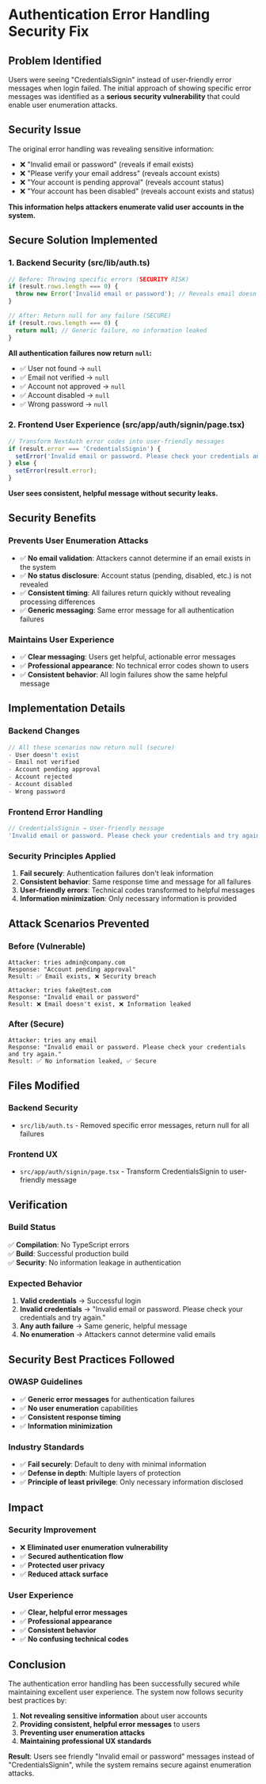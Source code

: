 # Authentication Error Handling Security Fix

## Problem Identified
Users were seeing "CredentialsSignin" instead of user-friendly error messages when login failed. The initial approach of showing specific error messages was identified as a **serious security vulnerability** that could enable user enumeration attacks.

## Security Issue
The original error handling was revealing sensitive information:
- ❌ "Invalid email or password" (reveals if email exists)
- ❌ "Please verify your email address" (reveals account exists)
- ❌ "Your account is pending approval" (reveals account status)
- ❌ "Your account has been disabled" (reveals account exists and status)

**This information helps attackers enumerate valid user accounts in the system.**

## Secure Solution Implemented

### 1. **Backend Security (src/lib/auth.ts)**
```typescript
// Before: Throwing specific errors (SECURITY RISK)
if (result.rows.length === 0) {
  throw new Error('Invalid email or password'); // Reveals email doesn't exist
}

// After: Return null for any failure (SECURE)
if (result.rows.length === 0) {
  return null; // Generic failure, no information leaked
}
```

**All authentication failures now return `null`:**
- ✅ User not found → `null`
- ✅ Email not verified → `null`
- ✅ Account not approved → `null`
- ✅ Account disabled → `null`
- ✅ Wrong password → `null`

### 2. **Frontend User Experience (src/app/auth/signin/page.tsx)**
```typescript
// Transform NextAuth error codes into user-friendly messages
if (result.error === 'CredentialsSignin') {
  setError('Invalid email or password. Please check your credentials and try again.');
} else {
  setError(result.error);
}
```

**User sees consistent, helpful message without security leaks.**

## Security Benefits

### **Prevents User Enumeration Attacks**
- ✅ **No email validation**: Attackers cannot determine if an email exists in the system
- ✅ **No status disclosure**: Account status (pending, disabled, etc.) is not revealed
- ✅ **Consistent timing**: All failures return quickly without revealing processing differences
- ✅ **Generic messaging**: Same error message for all authentication failures

### **Maintains User Experience**
- ✅ **Clear messaging**: Users get helpful, actionable error messages
- ✅ **Professional appearance**: No technical error codes shown to users
- ✅ **Consistent behavior**: All login failures show the same helpful message

## Implementation Details

### **Backend Changes**
```typescript
// All these scenarios now return null (secure)
- User doesn't exist
- Email not verified  
- Account pending approval
- Account rejected
- Account disabled
- Wrong password
```

### **Frontend Error Handling**
```typescript
// CredentialsSignin → User-friendly message
'Invalid email or password. Please check your credentials and try again.'
```

### **Security Principles Applied**
1. **Fail securely**: Authentication failures don't leak information
2. **Consistent behavior**: Same response time and message for all failures
3. **User-friendly errors**: Technical codes transformed to helpful messages
4. **Information minimization**: Only necessary information is provided

## Attack Scenarios Prevented

### **Before (Vulnerable)**
```
Attacker: tries admin@company.com
Response: "Account pending approval" 
Result: ✅ Email exists, ❌ Security breach

Attacker: tries fake@test.com  
Response: "Invalid email or password"
Result: ❌ Email doesn't exist, ❌ Information leaked
```

### **After (Secure)**  
```
Attacker: tries any email
Response: "Invalid email or password. Please check your credentials and try again."
Result: ✅ No information leaked, ✅ Secure
```

## Files Modified

### **Backend Security**
- `src/lib/auth.ts` - Removed specific error messages, return null for all failures

### **Frontend UX**
- `src/app/auth/signin/page.tsx` - Transform CredentialsSignin to user-friendly message

## Verification

### **Build Status**
✅ **Compilation**: No TypeScript errors  
✅ **Build**: Successful production build  
✅ **Security**: No information leakage in authentication  

### **Expected Behavior**
1. **Valid credentials** → Successful login
2. **Invalid credentials** → "Invalid email or password. Please check your credentials and try again."
3. **Any auth failure** → Same generic, helpful message
4. **No enumeration** → Attackers cannot determine valid emails

## Security Best Practices Followed

### **OWASP Guidelines**
- ✅ **Generic error messages** for authentication failures
- ✅ **No user enumeration** capabilities
- ✅ **Consistent response timing** 
- ✅ **Information minimization**

### **Industry Standards**
- ✅ **Fail securely**: Default to deny with minimal information
- ✅ **Defense in depth**: Multiple layers of protection
- ✅ **Principle of least privilege**: Only necessary information disclosed

## Impact

### **Security Improvement**
- ❌ **Eliminated user enumeration vulnerability**
- ✅ **Secured authentication flow**
- ✅ **Protected user privacy**
- ✅ **Reduced attack surface**

### **User Experience**
- ✅ **Clear, helpful error messages**
- ✅ **Professional appearance**
- ✅ **Consistent behavior**
- ✅ **No confusing technical codes**

## Conclusion

The authentication error handling has been successfully secured while maintaining excellent user experience. The system now follows security best practices by:

1. **Not revealing sensitive information** about user accounts
2. **Providing consistent, helpful error messages** to users
3. **Preventing user enumeration attacks**
4. **Maintaining professional UX standards**

**Result**: Users see friendly "Invalid email or password" messages instead of "CredentialsSignin", while the system remains secure against enumeration attacks.